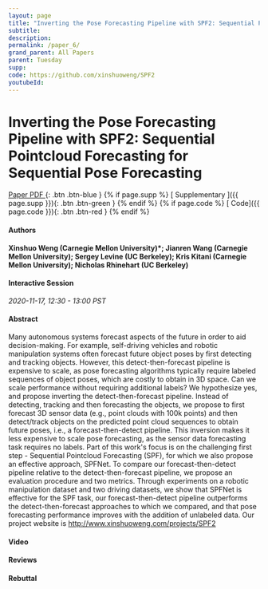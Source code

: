 ```yaml
---
layout: page
title: "Inverting the Pose Forecasting Pipeline with SPF2: Sequential Pointcloud Forecasting for Sequential Pose Forecasting"
subtitle: 
description:
permalink: /paper_6/
grand_parent: All Papers
parent: Tuesday
supp: 
code: https://github.com/xinshuoweng/SPF2
youtubeId: 
---
```


# Inverting the Pose Forecasting Pipeline with SPF2: Sequential Pointcloud Forecasting for Sequential Pose Forecasting

[<i class="fa fa-file-text-o" aria-hidden="true"></i> Paper PDF ](https://drive.google.com/file/d/1G-9Pjp4K_RVDKL7OdoX7_fCphGGHapB2/view){: .btn .btn-blue } {% if page.supp %} [<i class="fa fa-file-text-o" aria-hidden="true"></i> Supplementary ]({{ page.supp }}){: .btn .btn-green } {% endif %} {% if page.code %} [<i class="fa fa-github" aria-hidden="true"></i> Code]({{ page.code }}){: .btn .btn-red }
{% endif %}

#### Authors
**Xinshuo Weng (Carnegie Mellon University)*; Jianren Wang (Carnegie Mellon University); Sergey Levine (UC Berkeley); Kris Kitani (Carnegie Mellon University); Nicholas Rhinehart (UC Berkeley)**

#### Interactive Session
*2020-11-17, 12:30 - 13:00 PST*

#### Abstract
Many autonomous systems forecast aspects of the future in order to aid decision-making. For example, self-driving vehicles and robotic manipulation systems often forecast future object poses by first detecting and tracking objects. However, this detect-then-forecast pipeline is expensive to scale, as pose forecasting algorithms typically require labeled sequences of object poses, which are costly to obtain in 3D space. Can we scale performance without requiring additional labels? We hypothesize yes, and propose inverting the detect-then-forecast pipeline. Instead of detecting, tracking and then forecasting the objects, we propose to first forecast 3D sensor data (e.g., point clouds with 100k points) and then detect/track objects on the predicted point cloud sequences to obtain future poses, i.e., a forecast-then-detect pipeline. This inversion makes it less expensive to scale pose forecasting, as the sensor data forecasting task requires no labels. Part of this work's focus is on the challenging first step - Sequential Pointcloud Forecasting (SPF), for which we also propose an effective approach, SPFNet. To compare our forecast-then-detect pipeline relative to the detect-then-forecast pipeline, we propose an evaluation procedure and two metrics. Through experiments on a robotic manipulation dataset and two driving datasets, we show that SPFNet is effective for the SPF task, our forecast-then-detect pipeline outperforms the detect-then-forecast approaches to which we compared, and that pose forecasting performance improves with the addition of unlabeled data. Our project website is <a href="http://www.xinshuoweng.com/projects/SPF2" target="_blank">http://www.xinshuoweng.com/projects/SPF2</a>

#### Video 

#### Reviews

#### Rebuttal
